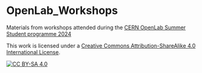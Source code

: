 # OpenLab_Workshops
Materials from workshops attended during the [CERN OpenLab Summer Student programme 2024](https://openlab.cern/news/02-jul-2024/2024-cern-openlab-summer-student-programme-has-started-dont-miss-our-lectures)



This work is licensed under a
[Creative Commons Attribution-ShareAlike 4.0 International License][cc-by-sa].

[![CC BY-SA 4.0][cc-by-sa-image]][cc-by-sa]

[cc-by-sa]: http://creativecommons.org/licenses/by-sa/4.0/
[cc-by-sa-image]: https://licensebuttons.net/l/by-sa/4.0/88x31.png
[cc-by-sa-shield]: https://img.shields.io/badge/License-CC%20BY--SA%204.0-lightgrey.svg

